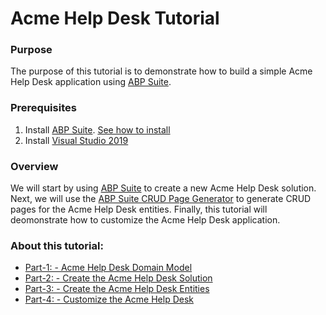 # Acme Help Desk Tutorial

### Purpose

The purpose of this tutorial is to demonstrate how to build a simple Acme Help Desk application using [ABP Suite](https://commercial.abp.io/tools/suite).

### Prerequisites

1. Install [ABP Suite](https://commercial.abp.io/tools/suite). [See how to install](https://docs.abp.io/en/commercial/latest/abp-suite/how-to-install)
3. Install [Visual Studio 2019](https://visualstudio.microsoft.com/)

### Overview

We will start by using [ABP Suite](https://commercial.abp.io/tools/suite) to create a new Acme Help Desk solution.  Next, we will use the [ABP Suite CRUD Page Generator](https://commercial.abp.io/tools/suite) to generate CRUD pages for the Acme Help Desk entities.  Finally, this tutorial will deomonstrate how to customize the Acme Help Desk application.

### About this tutorial:

- [Part-1: - Acme Help Desk Domain Model](Part1-HelpDeskDomainModel.md) 
- [Part-2: - Create the Acme Help Desk Solution](Part2-MVC-CreateHelpDeskSoluton.md)
- [Part-3: - Create the Acme Help Desk Entities](Part3-MVC-CreateHelpDeskEntities.md)
- [Part-4: - Customize the Acme Help Desk](Part4-MVC-CustomizeHelpDesk.md)
